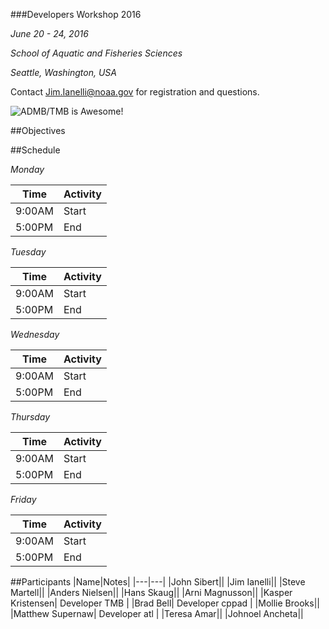 ###Developers Workshop 2016

*June 20 - 24, 2016*

*School of Aquatic and Fisheries Sciences*

*Seattle, Washington, USA*

Contact Jim.Ianelli@noaa.gov for registration and questions.

![ADMB/TMB is Awesome!](http://cdn.collider.com/wp-content/uploads/2015/04/star-wars-7-force-awakens-r2d2-bb8-600x600.jpeg "jpeg")

##Objectives

##Schedule

_Monday_

|Time|Activity|
|---|---|
|9:00AM|Start|
|5:00PM|End|

_Tuesday_

|Time|Activity|
|---|---|
|9:00AM|Start|
|5:00PM|End|

_Wednesday_

|Time|Activity|
|---|---|
|9:00AM|Start|
|5:00PM|End|

_Thursday_

|Time|Activity|
|---|---|
|9:00AM|Start|
|5:00PM|End|

_Friday_

|Time|Activity|
|---|---|
|9:00AM|Start|
|5:00PM|End|

##Participants
|Name|Notes|
|---|---|
|John Sibert||
|Jim Ianelli||
|Steve Martell||
|Anders Nielsen||
|Hans Skaug||
|Arni Magnusson||
|Kasper Kristensen| Developer TMB | 
|Brad Bell| Developer cppad |
|Mollie Brooks||
|Matthew Supernaw| Developer atl |
|Teresa Amar||
|Johnoel Ancheta||
